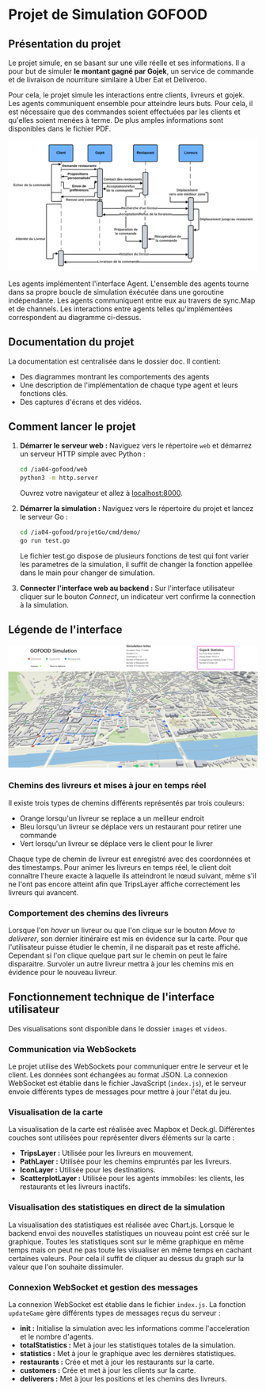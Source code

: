 # Projet de Simulation GOFOOD

## Présentation du projet

Le projet simule, en se basant sur une ville réelle et ses informations. Il a pour but de simuler **le montant gagné par Gojek**, un service de commande et de livraison de nourriture similaire à Uber Eat et Deliveroo.

Pour cela, le projet simule les interactions entre clients, livreurs et gojek. Les agents communiquent ensemble pour atteindre leurs buts. Pour cela, il  est nécessaire que des commandes soient effectuées par les clients et qu'elles soient menées à terme. De plus amples informations sont disponibles dans le fichier PDF.

![diagramme montrant la gestion d'une commande](doc/diagrammes/cycle_commande.png)

Les agents implémentent l'interface Agent. L'ensemble des agents tourne dans sa propre boucle de simulation éxécutée dans une goroutine indépendante. Les agents communiquent entre eux au travers de sync.Map et de channels. Les interactions entre agents telles qu'implémentées correspondent au diagramme ci-dessus.


## Documentation du projet

La documentation est centralisée dans le dossier doc. Il contient:

- Des diagrammes montrant les comportements des agents
- Une description de l'implémentation de chaque type agent et leurs fonctions clés.
- Des captures d'écrans et des vidéos.

## Comment lancer le projet

1. **Démarrer le serveur web :**
   Naviguez vers le répertoire `web` et démarrez un serveur HTTP simple avec Python :
   ```sh
   cd /ia04-gofood/web
   python3 -m http.server
   ```
   Ouvrez votre navigateur et allez à [localhost:8000](http://localhost:8000).

2. **Démarrer la simulation :**
   Naviguez vers le répertoire du projet et lancez le serveur Go :
   ```sh
   cd /ia04-gofood/projetGo/cmd/demo/
   go run test.go
   ```

   Le fichier test.go dispose de plusieurs fonctions de test qui font varier les parametres de la simulation, il suffit de changer la fonction appellée dans le main pour changer de simulation.

3. **Connecter l'interface web au backend :**
    Sur l'interface utilisateur cliquer sur le bouton *Connect*, un indicateur vert confirme la connection à la simulation. 

## Légende de l'interface

![image de l'interface](doc/images/allUI.png)

### Chemins des livreurs et mises à jour en temps réel

Il existe trois types de chemins différents représentés par trois couleurs:
- Orange lorsqu'un livreur se replace a un meilleur endroit
- Bleu lorsqu'un livreur se déplace vers un restaurant pour retirer une commande
- Vert lorsqu'un livreur se déplace vers le client pour le livrer

Chaque type de chemin de livreur est enregistré avec des coordonnées et des timestamps. Pour animer les livreurs en temps réel, le client doit connaître l'heure exacte à laquelle ils atteindront le nœud suivant, même s'il ne l'ont pas encore atteint afin que TripsLayer affiche correctement les livreurs qui avancent.

### Comportement des chemins des livreurs

Lorsque l'on *hover* un livreur ou que l'on clique sur le bouton *Move to deliverer*, son dernier itinéraire est mis en évidence sur la carte. Pour que l'utilisateur puisse étudier le chemin, il ne disparait pas et reste affiché. Cependant si l'on clique quelque part sur le chemin on peut le faire disparaitre. Survoler un autre livreur mettra à jour les chemins mis en évidence pour le nouveau livreur.

## Fonctionnement technique de l'interface utilisateur

Des visualisations sont disponible dans le dossier `images` et `videos`.

### Communication via WebSockets

Le projet utilise des WebSockets pour communiquer entre le serveur et le client. Les données sont échangées au format JSON. La connexion WebSocket est établie dans le fichier JavaScript (`index.js`), et le serveur envoie différents types de messages pour mettre à jour l'état du jeu.

### Visualisation de la carte

La visualisation de la carte est réalisée avec Mapbox et Deck.gl. Différentes couches sont utilisées pour représenter divers éléments sur la carte :
- **TripsLayer :** Utilisée pour les livreurs en mouvement.
- **PathLayer :** Utilisée pour les chemins empruntés par les livreurs.
- **IconLayer :** Utilisée pour les destinations.
- **ScatterplotLayer :** Utilisée pour les agents immobiles: les clients, les restaurants et les livreurs inactifs.

### Visualisation des statistiques en direct de la simulation

La visualisation des statistiques est réalisée avec Chart.js. Lorsque le backend envoi des nouvelles statistiques un nouveau point est créé sur le graphique. Toutes les statistiques sont sur le même graphique en même temps mais on peut ne pas toute les visualiser en même temps en cachant certaines valeurs. Pour cela il suffit de cliquer au dessus du graph sur la valeur que l'on souhaite dissimuler.

### Connexion WebSocket et gestion des messages

La connexion WebSocket est établie dans le fichier `index.js`. La fonction `updateGame` gère différents types de messages reçus du serveur :

- **init :** Initialise la simulation avec les informations comme l'acceleration et le nombre d'agents.
- **totalStatistics :** Met à jour les statistiques totales de la simulation.
- **statistics :** Met à jour le graphique avec les dernières statistiques.
- **restaurants :** Crée et met à jour les restaurants sur la carte.
- **customers :** Crée et met à jour les clients sur la carte.
- **deliverers :** Met à jour les positions et les chemins des livreurs.
